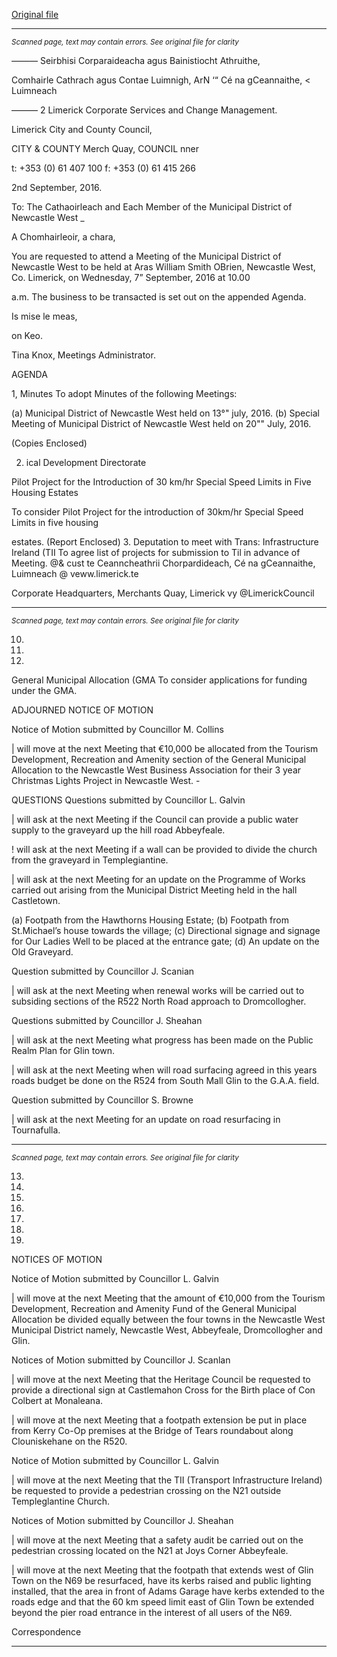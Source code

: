 [Original file](https://beta.limerick.ie/sites/default/files/media/documents/2017-04/agenda_-_municipal_district_of_newcastle_west_-7th_september_2016.pdf)

---
*<small>Scanned page, text may contain errors. See original file for clarity</small>*  

_—_—_—_ Seirbhisi Corparaideacha agus Bainistiocht Athruithe,

Comhairle Cathrach agus Contae Luimnigh,
ArN ‘“ Cé na gCeannaithe,
< Luimneach

——— 2
Limerick Corporate Services and Change Management.

Limerick City and County Council,

CITY & COUNTY
Merch Quay,
COUNCIL nner

t: +353 (0) 61 407 100
f: +353 (0) 61 415 266

2nd September, 2016.

To: The Cathaoirleach and Each Member of the Municipal District of Newcastle West _

A Chomhairleoir, a chara,

You are requested to attend a Meeting of the Municipal District of Newcastle West to be held at Aras
William Smith OBrien, Newcastle West, Co. Limerick, on Wednesday, 7” September, 2016 at 10.00

a.m. The business to be transacted is set out on the appended Agenda.

Is mise le meas,

on Keo.

Tina Knox,
Meetings Administrator.

AGENDA

1, Minutes
To adopt Minutes of the following Meetings:

(a) Municipal District of Newcastle West held on 13°" july, 2016.
(b) Special Meeting of Municipal District of Newcastle West held on 20"" July, 2016.

(Copies Enclosed)

2. ical Development Directorate

Pilot Project for the Introduction of 30 km/hr Special Speed Limits in Five Housing Estates

To consider Pilot Project for the introduction of 30km/hr Special Speed Limits in five housing

estates.
(Report Enclosed)
3. Deputation to meet with Trans: Infrastructure Ireland (TII
To agree list of projects for submission to Til in advance of Meeting.
@& cust te
Ceanncheathrii Chorpardideach, Cé na gCeannaithe, Luimneach @ veww.limerick.te

Corporate Headquarters, Merchants Quay, Limerick vy @LimerickCouncil


---
*<small>Scanned page, text may contain errors. See original file for clarity</small>*  

10.

11.

12.

General Municipal Allocation (GMA
To consider applications for funding under the GMA.

ADJOURNED NOTICE OF MOTION

Notice of Motion submitted by Councillor M. Collins

| will move at the next Meeting that €10,000 be allocated from the Tourism Development,
Recreation and Amenity section of the General Municipal Allocation to the Newcastle West
Business Association for their 3 year Christmas Lights Project in Newcastle West. -

QUESTIONS
Questions submitted by Councillor L. Galvin

| will ask at the next Meeting if the Council can provide a public water supply to the graveyard
up the hill road Abbeyfeale.

! will ask at the next Meeting if a wall can be provided to divide the church from the
graveyard in Templegiantine.

| will ask at the next Meeting for an update on the Programme of Works carried out arising
from the Municipal District Meeting held in the hall Castletown.

(a) Footpath from the Hawthorns Housing Estate; (b) Footpath from St.Michael’s house towards
the village; (c) Directional signage and signage for Our Ladies Well to be placed at the entrance gate;
(d) An update on the Old Graveyard.

Question submitted by Councillor J. Scanian

| will ask at the next Meeting when renewal works will be carried out to subsiding sections of
the R522 North Road approach to Dromcollogher.

Questions submitted by Councillor J. Sheahan

| will ask at the next Meeting what progress has been made on the Public Realm Plan for Glin
town.

| will ask at the next Meeting when will road surfacing agreed in this years roads budget be
done on the R524 from South Mall Glin to the G.A.A. field.

Question submitted by Councillor S. Browne

| will ask at the next Meeting for an update on road resurfacing in Tournafulla.


---
*<small>Scanned page, text may contain errors. See original file for clarity</small>*  

13.

14.

15.

16.

17.

18.

19.

NOTICES OF MOTION

Notice of Motion submitted by Councillor L. Galvin

| will move at the next Meeting that the amount of €10,000 from the Tourism Development,
Recreation and Amenity Fund of the General Municipal Allocation be divided equally
between the four towns in the Newcastle West Municipal District namely, Newcastle West,
Abbeyfeale, Dromcollogher and Glin.

Notices of Motion submitted by Councillor J. Scanlan

| will move at the next Meeting that the Heritage Council be requested to provide a
directional sign at Castlemahon Cross for the Birth place of Con Colbert at Monaleana.

| will move at the next Meeting that a footpath extension be put in place from Kerry Co-Op
premises at the Bridge of Tears roundabout along Clouniskehane on the R520.

Notice of Motion submitted by Councillor L. Galvin

| will move at the next Meeting that the TII (Transport Infrastructure Ireland) be requested to
provide a pedestrian crossing on the N21 outside Templeglantine Church.

Notices of Motion submitted by Councillor J. Sheahan

| will move at the next Meeting that a safety audit be carried out on the pedestrian crossing
located on the N21 at Joys Corner Abbeyfeale.

| will move at the next Meeting that the footpath that extends west of Glin Town on the N69
be resurfaced, have its kerbs raised and public lighting installed, that the area in front of
Adams Garage have kerbs extended to the roads edge and that the 60 km speed limit east of
Glin Town be extended beyond the pier road entrance in the interest of all users of the N69.

Correspondence


---
